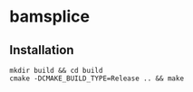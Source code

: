 # bamsplice
## Installation
```
mkdir build && cd build
cmake -DCMAKE_BUILD_TYPE=Release .. && make
```